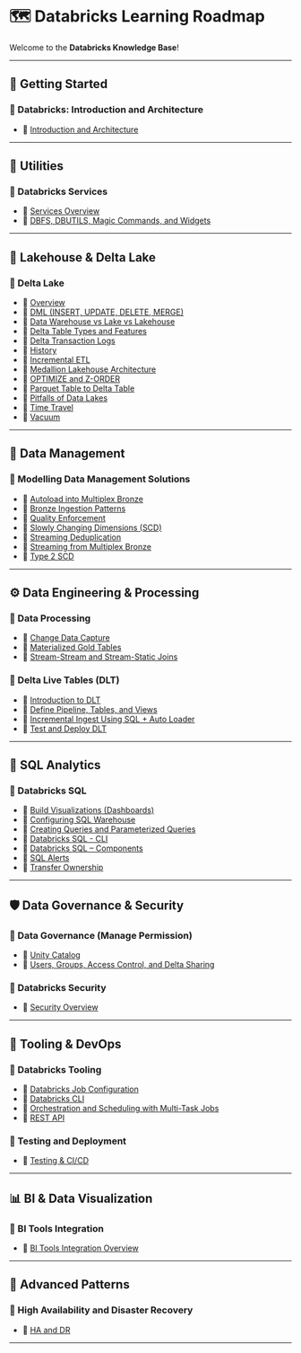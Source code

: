 # 🗺️ Databricks Learning Roadmap

Welcome to the **Databricks Knowledge Base**!

---

## 🚀 Getting Started

### 🔹 Databricks: Introduction and Architecture
- 📄 [Introduction and Architecture](https://github.com/ayeujjawalsingh/Databricks/blob/main/Databricks%3A%20Introduction%20and%20Architecture/Readme.md)

---

## 🧰 Utilities

### 🔹 Databricks Services
- 📄 [Services Overview](https://github.com/ayeujjawalsingh/Databricks/blob/main/Databricks-Services/Readme.md)
- 📄 [DBFS, DBUTILS, Magic Commands, and Widgets](https://github.com/ayeujjawalsingh/Databricks/blob/main/Databricks-Services/DBFS%2C%20DBUTILS%2C%20Magic%20Commands%2C%20and%20Widgets/Readme.md)

---

## 🧱 Lakehouse & Delta Lake

### 🔹 Delta Lake
- 📄 [Overview](https://github.com/ayeujjawalsingh/Databricks/blob/main/Delta-Lake/Readme.md)
- 📄 [DML (INSERT, UPDATE, DELETE, MERGE)](https://github.com/ayeujjawalsingh/Databricks/blob/main/Delta-Lake/DML(INSERT%2C%20UPDATE%2C%20DELETE%2C%20and%20MERGE)/Readme.md)
- 📄 [Data Warehouse vs Lake vs Lakehouse](https://github.com/ayeujjawalsingh/Databricks/blob/main/Delta-Lake/Data%20Warehouse%20vs%20Data%20Lake%20vs%20Data%20Lakehouse/Readme.md)
- 📄 [Delta Table Types and Features](https://github.com/ayeujjawalsingh/Databricks/blob/main/Delta-Lake/Delta%20Table%20Types(Managed%20and%20External%20Table)%20(Creation%2C%20Partitioning%2C%20Schema%20Evolution%2C%20Optimization)/Readme.md)
- 📄 [Delta Transaction Logs](https://github.com/ayeujjawalsingh/Databricks/blob/main/Delta-Lake/Delta%20Transaction%20Logs/Readme.md)
- 📄 [History](https://github.com/ayeujjawalsingh/Databricks/blob/main/Delta-Lake/History/Readme.md)
- 📄 [Incremental ETL](https://github.com/ayeujjawalsingh/Databricks/blob/main/Delta-Lake/Incremental%20ETL%20with%20Delta/Readme.md)
- 📄 [Medallion Lakehouse Architecture](https://github.com/ayeujjawalsingh/Databricks/blob/main/Delta-Lake/Medallion%20Lakehouse%20Architecture/Readme.md)
- 📄 [OPTIMIZE and Z-ORDER](https://github.com/ayeujjawalsingh/Databricks/blob/main/Delta-Lake/OPTIMIZE%20and%20Z-ORDER/Readme.md)
- 📄 [Parquet Table to Delta Table](https://github.com/ayeujjawalsingh/Databricks/blob/main/Delta-Lake/Parquet%20Table%20to%20Delta%20Table/Readme.md)
- 📄 [Pitfalls of Data Lakes](https://github.com/ayeujjawalsingh/Databricks/blob/main/Delta-Lake/Pitfalls%20of%20Data%20Lakes/Readme.md)
- 📄 [Time Travel](https://github.com/ayeujjawalsingh/Databricks/blob/main/Delta-Lake/Time-Travel/Readme.md)
- 📄 [Vacuum](https://github.com/ayeujjawalsingh/Databricks/blob/main/Delta-Lake/Vacuum/Readme.md)

---

## 🧩 Data Management

### 🔹 Modelling Data Management Solutions
- 📄 [Autoload into Multiplex Bronze](https://github.com/ayeujjawalsingh/Databricks/blob/main/Modelling%20Data%20Management%20Solutions/Autoload%20into%20Multiplex%20Bronze/Readme.md)
- 📄 [Bronze Ingestion Patterns](https://github.com/ayeujjawalsingh/Databricks/blob/main/Modelling%20Data%20Management%20Solutions/Bronze%20Ingestion%20Patterns/Readme.md)
- 📄 [Quality Enforcement](https://github.com/ayeujjawalsingh/Databricks/tree/main/Modelling%20Data%20Management%20Solutions/Quality%20Enforcement/Readme.md)
- 📄 [Slowly Changing Dimensions (SCD)](https://github.com/ayeujjawalsingh/Databricks/blob/main/Modelling%20Data%20Management%20Solutions/Slowly%20Changing%20Dimensions%20(SCD)/Readme.md)
- 📄 [Streaming Deduplication](https://github.com/ayeujjawalsingh/Databricks/blob/main/Modelling%20Data%20Management%20Solutions/Streaming%20Deduplication/Readme.md)
- 📄 [Streaming from Multiplex Bronze](https://github.com/ayeujjawalsingh/Databricks/blob/main/Modelling%20Data%20Management%20Solutions/Streaming%20from%20Multiplex%20Bronze/Reamd.md)
- 📄 [Type 2 SCD](https://github.com/ayeujjawalsingh/Databricks/blob/main/Modelling%20Data%20Management%20Solutions/Type%202%20SCD/Readme.md)

---

## ⚙️ Data Engineering & Processing

### 🔹 Data Processing
- 📄 [Change Data Capture](https://github.com/ayeujjawalsingh/Databricks/blob/main/Data%20Processing/Change%20Data%20Capture/Readme.md)
- 📄 [Materialized Gold Tables](https://github.com/ayeujjawalsingh/Databricks/blob/main/Data%20Processing/Materialized%20Gold%20Tables/Readme.md)
- 📄 [Stream-Stream and Stream-Static Joins](https://github.com/ayeujjawalsingh/Databricks/blob/main/Data%20Processing/Stream-Stream%20and%20Stream-Static%20Joins/Readme.md)

### 🔹 Delta Live Tables (DLT)
- 📄 [Introduction to DLT](https://github.com/ayeujjawalsingh/Databricks/blob/main/Delta%20Live%20Table/Introductions/Readme.md)
- 📄 [Define Pipeline, Tables, and Views](https://github.com/ayeujjawalsingh/Databricks/blob/main/Delta%20Live%20Table/Define%20Pipeline%2C%20Tables%2C%20and%20Views%20with%20DLT/Readme.md)
- 📄 [Incremental Ingest Using SQL + Auto Loader](https://github.com/ayeujjawalsingh/Databricks/blob/main/Delta%20Live%20Table/Ingest%20Raw%20Data%20Incrementally%20Using%20SQL%20%2B%20Auto%20Loader%20in%20DLT/Readme.md)
- 📄 [Test and Deploy DLT](https://github.com/ayeujjawalsingh/Databricks/blob/main/Delta%20Live%20Table/Test%20and%20Deploy%20the%20DLT/Readme.md)

---

## 🧠 SQL Analytics

### 🔹 Databricks SQL
- 📄 [Build Visualizations (Dashboards)](https://github.com/ayeujjawalsingh/Databricks/blob/main/Databricks%20SQL/Build%20Visualizations%20(Dashboards)/Readme.md)
- 📄 [Configuring SQL Warehouse](https://github.com/ayeujjawalsingh/Databricks/blob/main/Databricks%20SQL/Configuring%20SQL%20Warehouse/Readme.md)
- 📄 [Creating Queries and Parameterized Queries](https://github.com/ayeujjawalsingh/Databricks/blob/main/Databricks%20SQL/Creating%20Queries%20and%20Parameterized%20Queries/Readme.md)
- 📄 [Databricks SQL - CLI](https://github.com/ayeujjawalsingh/Databricks/blob/main/Databricks%20SQL/Databricks%20SQL%20-%20CLI/Readme.md)
- 📄 [Databricks SQL – Components](https://github.com/ayeujjawalsingh/Databricks/blob/main/Databricks%20SQL/Databricks%20SQL%20%E2%80%93%20Components/Readme.md)
- 📄 [SQL Alerts](https://github.com/ayeujjawalsingh/Databricks/blob/main/Databricks%20SQL/SQL%20Alerts/Readme.md)
- 📄 [Transfer Ownership](https://github.com/ayeujjawalsingh/Databricks/blob/main/Databricks%20SQL/Transfer%20Ownership/Readme.md)

---

## 🛡️ Data Governance & Security

### 🔹 Data Governance (Manage Permission)
- 📄 [Unity Catalog](https://github.com/ayeujjawalsingh/Databricks/blob/main/Data%20Governance%20(Manage%20Permission)/Unity%20Catalog/Readme.md)
- 📄 [Users, Groups, Access Control, and Delta Sharing](https://github.com/ayeujjawalsingh/Databricks/blob/main/Data%20Governance%20(Manage%20Permission)/Users%2C%20Groups%2C%20Access%20Control%2C%20and%20Delta%20Sharing/Readme.md)

### 🔹 Databricks Security
- 📄 [Security Overview](https://github.com/ayeujjawalsingh/Databricks/blob/main/Databricks-Security/Readme.md)

---

## 🔧 Tooling & DevOps

### 🔹 Databricks Tooling
- 📄 [Databricks Job Configuration](https://github.com/ayeujjawalsingh/Databricks/blob/main/Databricks%20Tooling/Databricks%20Job%20Configuration/Readme.md)
- 📄 [Databricks CLI](https://github.com/ayeujjawalsingh/Databricks/blob/main/Databricks%20Tooling/Databricks-CLI/Readme.md)
- 📄 [Orchestration and Scheduling with Multi-Task Jobs](https://github.com/ayeujjawalsingh/Databricks/blob/main/Databricks%20Tooling/Orchestration%20and%20Scheduling%20with%20Multi-Task%20Jobs/Readme.md)
- 📄 [REST API](https://github.com/ayeujjawalsingh/Databricks/blob/main/Databricks%20Tooling/Rest-API/Readme.md)

### 🔹 Testing and Deployment
- 📄 [Testing & CI/CD](https://github.com/ayeujjawalsingh/Databricks/blob/main/Testing%20and%20Deployment/Readme.md)

---
## 📊 BI & Data Visualization

### 🔹 BI Tools Integration
- 📄 [BI Tools Integration Overview](https://github.com/ayeujjawalsingh/Databricks/blob/main/BI%20Tools%20Integration/Readme.md)

---

## 🧩 Advanced Patterns

### 🔹 High Availability and Disaster Recovery
- 📄 [HA and DR](https://github.com/ayeujjawalsingh/Databricks/blob/main/High%20Availability%20%20and%20Disaster%20Recovery/Readme.md)

---

